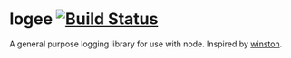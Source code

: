 logee [![Build Status](https://travis-ci.org/amikhalev/logee.svg?branch=master)](https://travis-ci.org/amikhalev/logee)
=====
A general purpose logging library for use with node. Inspired by [winston][winston].

[winston]: https://www.npmjs.org/package/winston
